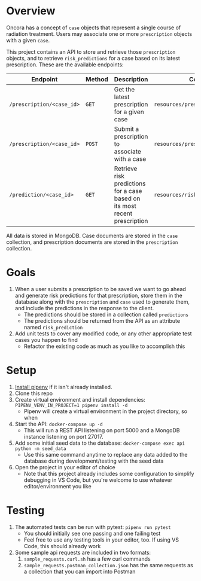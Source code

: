 # Overview

Oncora has a concept of `case` objects that represent a single course of radiation treatment. Users may associate one or more `prescription` objects with a given `case`.

This project contains an API to store and retrieve those `prescription` objects, and to retrieve `risk_predictions` for a case based on its latest prescription. These are the available endpoints:

| Endpoint                  | Method | Description                                                                | Code                           |
| ------------------------- | ------ | -------------------------------------------------------------------------- | ------------------------------ |
| `/prescription/<case_id>` | `GET`  | Get the latest prescription for a given case                               | `resources/prescription.py`    |
| `/prescription/<case_id>` | `POST` | Submit a prescription to associate with a case                             | `resources/prescription.py`    |
| `/prediction/<case_id>`   | `GET`  | Retrieve risk predictions for a case based on its most recent prescription | `resources/risk_prediction.py` |

All data is stored in MongoDB. Case documents are stored in the `case` collection, and prescription documents are stored in the `prescription` collection.

# Goals

1. When a user submits a prescription to be saved we want to go ahead and generate risk predictions for that prescription, store them in the database along with the `prescription` and `case` used to generate them, and include the predictions in the response to the client.
   - The predictions should be stored in a collection called `predictions`
   - The predictions should be returned from the API as an attribute named `risk_prediction`
2. Add unit tests to cover any modified code, or any other appropriate test cases you happen to find
   - Refactor the existing code as much as you like to accomplish this

# Setup

1. [Install pipenv](https://pipenv.readthedocs.io/en/latest/install/#installing-pipenv) if it isn't already installed.
2. Clone this repo
3. Create virtual environment and install dependencies: `PIPENV_VENV_IN_PROJECT=1 pipenv install -d`
   - Pipenv will create a virtual environment in the project directory, so when
4. Start the API: `docker-compose up -d`
   - This will run a REST API listening on port 5000 and a MongoDB instance listening on port 27017.
5. Add some initial seed data to the database: `docker-compose exec api python -m seed_data`
   - Use this same command anytime to replace any data added to the database during development/testing with the seed data
6. Open the project in your editor of choice
   - Note that this project already includes some configuration to simplify debugging in VS Code, but you're welcome to use whatever editor/environment you like

# Testing

1. The automated tests can be run with pytest: `pipenv run pytest`
   - You should initially see one passing and one failing test
   - Feel free to use any testing tools in your editor, too. If using VS Code, this should already work
2. Some sample api requests are included in two formats:
   1. `sample_requests.curl.sh` has a few curl commands
   2. `sample_requests.postman_collection.json` has the same requests as a collection that you can import into Postman